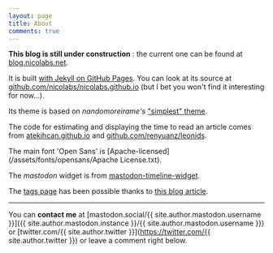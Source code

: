 ```yaml
---
layout: page
title: About
comments: true
---
```


**This blog is still under construction** : the current one can be found at [blog.nicolabs.net](http://blog.nicolabs.net).

It is built [with Jekyll on GitHub Pages](https://help.github.com/articles/using-jekyll-as-a-static-site-generator-with-github-pages/). You can look at its source at [github.com/nicolabs/nicolabs.github.io](https://github.com/nicolabs/nicolabs.github.io) (but I bet you won't find it interesting for now...).

Its theme is based on *nandomoreirame's* ["simplest" theme](https://github.com/nandomoreirame/simplest).

The code for estimating and displaying the time to read an article comes from [atekihcan.github.io](http://atekihcan.github.io/blog/2014/reading-time-estimate-in-jekyll) and [github.com/renyuanz/leonids](https://github.com/renyuanz/leonids).

The main font 'Open Sans' is [Apache-licensed](/assets/fonts/opensans/Apache License.txt).

The *mastodon* widget is from [mastodon-timeline-widget](https://github.com/nicolabs/mastodon-timeline-widget).

The [tags page](/tags) has been possible thanks to [this blog article](https://codinfox.github.io/dev/2015/03/06/use-tags-and-categories-in-your-jekyll-based-github-pages/).

---

You can **contact me** at [mastodon.social/{{ site.author.mastodon.username }}]({{ site.author.mastodon.instance }}/{{ site.author.mastodon.username }}) or [twitter.com/{{ site.author.twitter }}](https://twitter.com/{{ site.author.twitter }}) or leave a comment right below.
